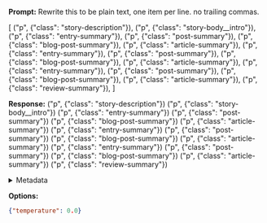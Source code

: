 **Prompt:**
Rewrite this to be plain text, one item per line. no trailing commas.

[
    ("p", {"class": "story-description"}),
    ("p", {"class": "story-body__intro"}),
    ("p", {"class": "entry-summary"}),
    ("p", {"class": "post-summary"}),
    ("p", {"class": "blog-post-summary"}),
    ("p", {"class": "article-summary"}),
    ("p", {"class": "entry-summary"}),
    ("p", {"class": "post-summary"}),
    ("p", {"class": "blog-post-summary"}),
    ("p", {"class": "article-summary"}),
    ("p", {"class": "entry-summary"}),
    ("p", {"class": "post-summary"}),
    ("p", {"class": "blog-post-summary"}),
    ("p", {"class": "article-summary"}),
    ("p", {"class": "review-summary"}),
]

**Response:**
("p", {"class": "story-description"})
("p", {"class": "story-body__intro"})
("p", {"class": "entry-summary"})
("p", {"class": "post-summary"})
("p", {"class": "blog-post-summary"})
("p", {"class": "article-summary"})
("p", {"class": "entry-summary"})
("p", {"class": "post-summary"})
("p", {"class": "blog-post-summary"})
("p", {"class": "article-summary"})
("p", {"class": "entry-summary"})
("p", {"class": "post-summary"})
("p", {"class": "blog-post-summary"})
("p", {"class": "article-summary"})
("p", {"class": "review-summary"})

<details><summary>Metadata</summary>

- Duration: 26683 ms
- Datetime: 2023-11-02T16:28:31.008619
- Model: gpt-3.5-turbo-0613

</details>

**Options:**
```json
{"temperature": 0.0}
```

